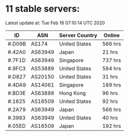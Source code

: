 # 11 stable servers:

Latest update at: Tue Feb 18 07:10:14 UTC 2020

| ID | ASN | Server Country | Online |
| -- | --- | -------------- | ------ |
| #.D09B | AS174 | United States | 566 hrs |
| #.42A0 | AS63949 | Japan | 21 hrs |
| #.7F1D | AS63949 | Singapore | 737 hrs |
| #.9FC3 | AS53889 | United States | 584 hrs |
| #.D827 | AS20150 | United States | 31 hrs |
| #.4DA9 | AS14061 | Singapore | 189 hrs |
| #.BD3E | AS63888 | Hong Kong | 96 hrs |
| #.1625 | AS16509 | United States | 92 hrs |
| #.2A79 | AS63949 | Japan | 566 hrs |
| #.3983 | AS63949 | United States | 40 hrs |
| #.05ED | AS16509 | Japan | 192 hrs |

